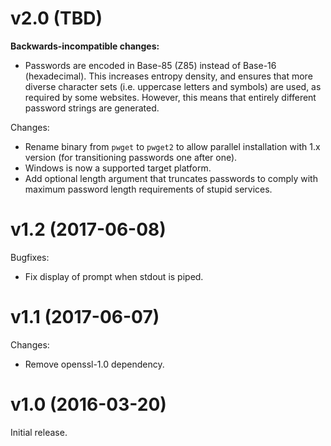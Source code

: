 # v2.0 (TBD)

**Backwards-incompatible changes:**

- Passwords are encoded in Base-85 (Z85) instead of Base-16 (hexadecimal).
  This increases entropy density, and ensures that more diverse character sets
  (i.e. uppercase letters and symbols) are used, as required by some websites.
  However, this means that entirely different password strings are generated.

Changes:

- Rename binary from `pwget` to `pwget2` to allow parallel installation with
  1.x version (for transitioning passwords one after one).
- Windows is now a supported target platform.
- Add optional length argument that truncates passwords to comply with maximum
  password length requirements of stupid services.

# v1.2 (2017-06-08)

Bugfixes:

- Fix display of prompt when stdout is piped.

# v1.1 (2017-06-07)

Changes:

- Remove openssl-1.0 dependency.

# v1.0 (2016-03-20)

Initial release.
